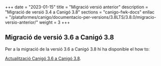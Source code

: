 +++
date        = "2023-01-15"
title       = "Migració versió anterior"
description = "Migració de versió 3.4 a Canigó 3.8"
sections    = "canigo-fwk-docs"
enllac		= "/plataformes/canigo/documentacio-per-versions/3.8LTS/3.8.0/migracio-versio-anterior/"
weight		= 3
+++

## Migració de versió 3.6 a Canigó 3.8

Per a la migració de la versió 3.6 a Canigó 3.8 hi ha disponible el how to:

[Actualització Canigó 3.6 a Canigó 3.8](/howtos/2021-10-Howto-Actualitzacio_Canigo3_4_Canigo3_6/).